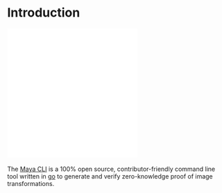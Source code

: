 # Introduction

<a href="https://mayalabs.tech">
  <img src="./logo.png" width="300" height="300">
</a>

The [Maya CLI](https://github.com/0xmayalabs/maya-cli) is a 100% open source, contributor-friendly command line tool written in [go](https://go.dev/doc/install) to generate and verify zero-knowledge proof of image transformations.
